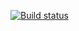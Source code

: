 [![Build status](https://ci.appveyor.com/api/projects/status/24quedrfbdl2u35f?svg=true)](https://ci.appveyor.com/project/Astiriy/postman-echo)
